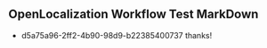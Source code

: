 ## OpenLocalization Workflow Test MarkDown
* d5a75a96-2ff2-4b90-98d9-b22385400737 
thanks!<!--HONumber=Feb16_HO4-->
